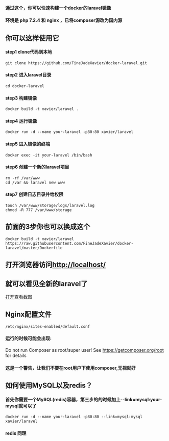 #### 通过这个，你可以快速构建一个docker的laravel镜像
#### 环境是 php 7.2.4 和 nginx ，已将composer源改为国内源

## 你可以这样使用它

#### step1 clone代码到本地
    git clone https://github.com/FineJadeXavier/docker-laravel.git

#### step2 进入laravel目录
    cd docker-laravel

#### step3 构建镜像
    docker build -t xavier/laravel .

#### step4 运行镜像
    docker run -d --name your-laravel -p80:80 xavier/laravel

#### step5 进入镜像的终端
    docker exec -it your-laravel /bin/bash

#### step6 创建一个新的laravel项目
    rm -rf /var/www  
    cd /var && laravel new www

#### step7 创建日志目录并给权限
    touch /var/www/storage/logs/laravel.log
    chmod -R 777 /var/www/storage
## 前面的3步你也可以换成这个
    docker build -t xavier/laravel https://raw.githubusercontent.com/FineJadeXavier/docker-laravel/master/Dockerfile

## 打开浏览器访问[http://localhost/](http://localhost/ "Laravel")

## 就可以看见全新的laravel了

[打开查看截图](http://p9ha5311u.bkt.clouddn.com/imagelaravel.png "Laravel")

## Nginx配置文件
    /etc/nginx/sites-enabled/default.conf

#### 运行的时候可能会出现:
Do not run Composer as root/super user! See https://getcomposer.org/root for details
#### 这是一个警告，让我们不要在root用户下使用composer,无视就好

## 如何使用MySQL以及redis？
#### 首先你需要一个MySQL(redis)容器，第三步的的时候加上--link=mysql:your-mysql就可以了
    docker run -d --name your-laravel -p80:80 --link=mysql:mysql xavier/laravel
#### redis 同理

